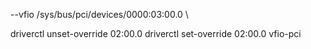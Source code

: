   --vfio /sys/bus/pci/devices/0000\:03\:00.0 \

  driverctl unset-override 02:00.0
  driverctl set-override 02:00.0 vfio-pci